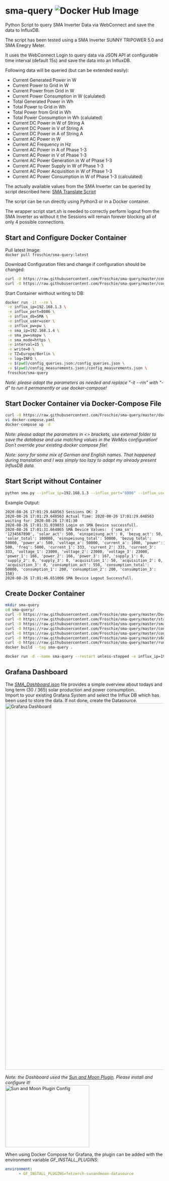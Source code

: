 # sma-query ![Docker Hub Image](https://github.com/Froschie/sma-query/workflows/Docker%20Hub%20Image/badge.svg)
Python Script to query SMA Inverter Data via WebConnect and save the data to InfluxDB.

The script has been tested using a SMA Inverter SUNNY TRIPOWER 5.0 and SMA Enegry Meter.

It uses the WebConnect Login to query data via JSON API at configurable time interval (default 15s) and save the data into an InfluxDB.

Following data will be queried (but can be extended easily):

* Current Generated Power in W
* Current Power to Grid in W
* Current Power from Grid in W
* Current Power Consumption in W (calulated)
* Total Generated Power in Wh
* Total Power to Grid in Wh
* Total Power from Grid in Wh
* Total Power Consumption in Wh (calulated)
* Current DC Power in W of String A
* Current DC Power in V of String A
* Current DC Power in A of String A
* Current AC Power in W
* Current AC Frequency in Hz
* Current AC Power in A of Phase 1-3
* Current AC Power in V of Phase 1-3
* Current AC Power Generation in W of Phase 1-3
* Current AC Power Supply in W of Phase 1-3
* Current AC Power Acquisition in W of Phase 1-3
* Current AC Power Consumption in W of Phase 1-3 (calculated)

The actually available values from the SMA Inverter can be queried by script described here: [SMA Translate Script](https://github.com/Froschie/sma-translate)

The script can be run directly using Python3 or in a Docker container. 

The wrapper script start.sh is needed to correctly perform logout from the SMA Inverter as without it the Sessions will remain forever blocking all of only 4 possible connections.

## Start and Configure Docker Container  

Pull latest Image:  
`docker pull froschie/sma-query:latest`  

Download Configuration files and change if configuration should be changed:  
```bash
curl -O https://raw.githubusercontent.com/Froschie/sma-query/master/config_measurements.json
curl -O https://raw.githubusercontent.com/Froschie/sma-query/master/config_queries.json
```

Start Container wirthout writing to DB:  
```bash
docker run -it --rm \
 -e influx_ip=192.168.1.3 \
 -e influx_port=8086 \
 -e influx_db=SMA \
 -e influx_user=user \
 -e influx_pw=pw \
 -e sma_ip=192.168.1.4 \
 -e sma_pw=smapw \
 -e sma_mode=https \
 -e interval=15 \
 -e write=0 \
 -e TZ=Europe/Berlin \
 -e log=INFO \
 -v $(pwd)/config_queries.json:/config_queries.json \
 -v $(pwd)/config_measurements.json:/config_measurements.json \
 froschie/sma-query
```
*Note: please adapt the parameters as needed and replace "-it --rm" with "-d" to run it permanently or use docker-compose!*  


## Start Docker Container via Docker-Compose File
```bash
curl -O https://raw.githubusercontent.com/Froschie/sma-query/master/docker-compose.yaml
vi docker-compose.yaml
docker-compose up -d
```
*Note: please adapt the parameters in <> brackets, use external folder to save the database and use matching values in the WeMos configuration! Don´t override your existing docker compose file!*


*Note: sorry for some mix of German and English names. That happened during translation and I was simply too lazy to adapt my already present InflusDB data.*


## Start Script without Container
```bash
python sma.py --influx_ip=192.168.1.3 --influx_port="8086" --influx_user="user" --influx_pw="pw" --sma_ip=192.168.1.2 --sma_pw="pw" --influx_db="SMA" --interval=15 --write=0
```
Example Output:
```
2020-08-26 17:01:29.648563 Sessions OK: 2
2020-08-26 17:01:29.648563 Actual Time: 2020-08-26 17:01:29.648563 waiting for: 2020-08-26 17:01:30
2020-08-26 17:01:31.039033 Login on SMA Device successfull.
2020-08-26 17:01:31.664865 SMA Device Values:  {'sma_sn': '1234567890', 'solar_act': 500, 'einspeisung_act': 0, 'bezug_act': 50, 'solar_total': 100000, 'einspeisung_total': 50000, 'bezug_total': 50000, 'power_a': 500, 'voltage_a': 50000, 'current_a': 1000, 'power': 500, 'freq': 5000, 'current_1': 333, 'current_2': 333, 'current_3': 333, 'voltage_1': 23000, 'voltage_2': 23000, 'voltage_3': 23000, 'power_1': 166, 'power_2': 166, 'power_3': 167, 'supply_1': 0, 'supply_2': 0, 'supply_3': 0, 'acquisition_1': 50, 'acquisition_2': 0, 'acquisition_3': 0, 'consumption_act': 550, 'consumption_total': 50000, 'consumption_1': 200, 'consumption_2': 200, 'consumption_3': 150}
2020-08-26 17:01:46.651006 SMA Device Logout Successfull.
```


## Create Docker Container

```bash
mkdir sma-query
cd sma-query/
curl -O https://raw.githubusercontent.com/Froschie/sma-query/master/Dockerfile
curl -O https://raw.githubusercontent.com/Froschie/sma-query/master/start.sh
curl -O https://raw.githubusercontent.com/Froschie/sma-query/master/sma.py
curl -O https://raw.githubusercontent.com/Froschie/sma-query/master/config_measurements.json
curl -O https://raw.githubusercontent.com/Froschie/sma-query/master/config_queries.json
curl -O https://raw.githubusercontent.com/Froschie/sma-query/master/s6download.sh
curl -O https://raw.githubusercontent.com/Froschie/sma-query/master/run.sh
docker build --tag sma-query .
```

```bash
docker run -d --name sma-query --restart unless-stopped -e influx_ip=192.168.1.3 -e influx_port=8086 -e influx_user=user -e influx_pw=pw -e sma_ip=192.168.1.2 -e sma_pw=pw -e interval=15 -e log=INFO sma-query
```


## Grafana Dashboard

The <u>_*SMA_Dashboard.json*_</u> file provides a simple overview about todays and  long term (30 / 365) solar production and power consumption.  
Import to your existing Grafana System and select the Influx DB which has been used to store the data. If not done, create the Datasource.  
<img src="https://github.com/Froschie/sma-query/raw/master/SMA_Dashboard.png" width="913" height="1163" alt="Grafana Dashboard">

*Note: the Dashboard used the [Sun and Moon Plugin](https://grafana.com/grafana/plugins/fetzerch-sunandmoon-datasource). Please install and configure it!*  
<img src="https://github.com/Froschie/sma-query/raw/master/sunandmoon_config.png" width="267" height="197" alt="Sun and Moon Plugin Config">

When using Docker Compose for Grafana, the plugin can be added with the environment variable *GF_INSTALL_PLUGINS*:
```yaml
environment:
      - GF_INSTALL_PLUGINS=fetzerch-sunandmoon-datasource
```
